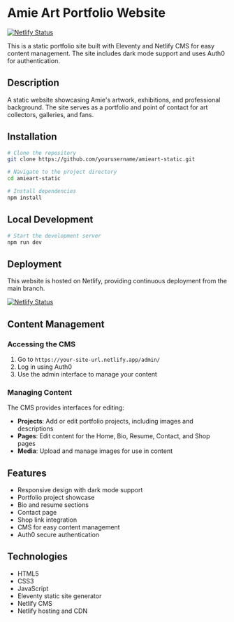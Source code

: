 # Amie Art Portfolio Website

[![Netlify Status](https://api.netlify.com/api/v1/badges/f8d5e39e-a38b-44a8-bf4c-c9d884578e15/deploy-status)](https://app.netlify.com/sites/amieart/deploys)

This is a static portfolio site built with Eleventy and Netlify CMS for easy content management. The site includes dark mode support and uses Auth0 for authentication.

## Description

A static website showcasing Amie's artwork, exhibitions, and professional background. The site serves as a portfolio and point of contact for art collectors, galleries, and fans.

## Installation

```bash
# Clone the repository
git clone https://github.com/yourusername/amieart-static.git

# Navigate to the project directory
cd amieart-static

# Install dependencies
npm install
```

## Local Development

```bash
# Start the development server
npm run dev
```

## Deployment

This website is hosted on Netlify, providing continuous deployment from the main branch.

[![Netlify Status](https://api.netlify.com/api/v1/badges/project-id/deploy-status)](https://app.netlify.com/sites/amieart/deploys)


## Content Management

### Accessing the CMS

1. Go to `https://your-site-url.netlify.app/admin/`
2. Log in using Auth0
3. Use the admin interface to manage your content

### Managing Content

The CMS provides interfaces for editing:

- **Projects**: Add or edit portfolio projects, including images and descriptions
- **Pages**: Edit content for the Home, Bio, Resume, Contact, and Shop pages
- **Media**: Upload and manage images for use in content

## Features

- Responsive design with dark mode support
- Portfolio project showcase
- Bio and resume sections
- Contact page
- Shop link integration
- CMS for easy content management
- Auth0 secure authentication

## Technologies

- HTML5
- CSS3
- JavaScript
- Eleventy static site generator
- Netlify CMS
- Netlify hosting and CDN
